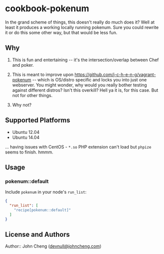# cookbook-pokenum

In the grand scheme of things, this doesn't really do much does it? Well at least it produces a working locally running pokenum. Sure you could rewrite it or do this some other way, but that would be less fun. 

## Why

1) This is fun and entertaining -- it's the intersection/overlap between Chef and poker.

2) This is meant to improve upon https://github.com/j-c-h-e-n-g/vagrant-pokenum -- which is OS/distro specific and locks you into just one webserver. You might wonder, why would you really bother testing against different distros? Isn't this overkill? Hell ya it is, for this case. But not for other things. 

3) Why not? 

## Supported Platforms

* Ubuntu 12.04
* Ubuntu 14.04

... having issues with CentOS - `*.so` PHP extension can't load but `phpize` seems to finish. hmmm.



## Usage

### pokenum::default

Include `pokenum` in your node's `run_list`:

```json
{
  "run_list": [
    "recipe[pokenum::default]"
  ]
}
```

## License and Authors

Author:: John Cheng (<devnull@johncheng.com>)
